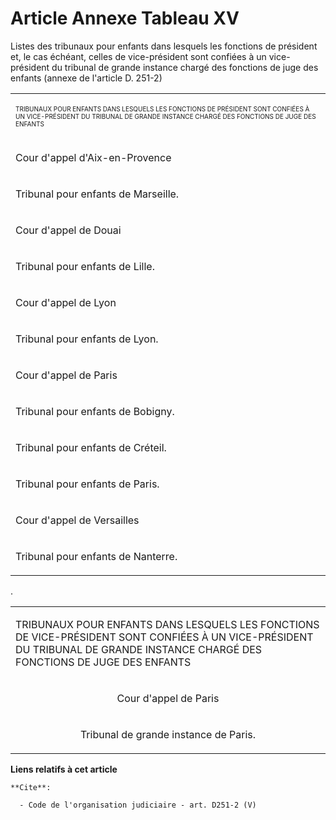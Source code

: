 # Article Annexe Tableau XV

Listes des tribunaux pour enfants dans lesquels les fonctions de président et, le cas échéant, celles de vice-président sont
confiées à un vice-président du tribunal de grande instance chargé des fonctions de juge des enfants (annexe de l'article D.
251-2) 

<table>
  <tbody>
    <tr>
      <td colspan="2">

<font size="1">TRIBUNAUX POUR ENFANTS DANS LESQUELS LES FONCTIONS DE PRÉSIDENT SONT CONFIÉES À UN VICE-PRÉSIDENT DU TRIBUNAL
DE GRANDE INSTANCE CHARGÉ DES FONCTIONS DE JUGE DES ENFANTS</font>

</td>
    </tr>
    <tr>
      <td colspan="2">

Cour d'appel d'Aix-en-Provence 

</td>
    </tr>
    <tr>
      <td colspan="2">

Tribunal pour enfants de Marseille. 

</td>
    </tr>
    <tr>
      <td colspan="2">

Cour d'appel de Douai 

</td>
    </tr>
    <tr>
      <td colspan="2">

Tribunal pour enfants de Lille. 

</td>
    </tr>
    <tr>
      <td colspan="2">

Cour d'appel de Lyon 

</td>
    </tr>
    <tr>
      <td colspan="2">

Tribunal pour enfants de Lyon. 

</td>
    </tr>
    <tr>
      <td colspan="2">

Cour d'appel de Paris 

</td>
    </tr>
    <tr>
      <td colspan="2">

Tribunal pour enfants de Bobigny. 

</td>
    </tr>
    <tr>
      <td colspan="2">

Tribunal pour enfants de Créteil. 

</td>
    </tr>
    <tr>
      <td colspan="2">

Tribunal pour enfants de Paris. 

</td>
    </tr>
    <tr>
      <td colspan="2">

Cour d'appel de Versailles 

</td>
    </tr>
    <tr>
      <td colspan="2">

Tribunal pour enfants de Nanterre. 

</td>
    </tr>
  </tbody>
</table>

.

<table>
  <tbody>
    <tr>
      <td colspan="2">

TRIBUNAUX POUR ENFANTS DANS LESQUELS LES FONCTIONS DE VICE-PRÉSIDENT SONT CONFIÉES À UN VICE-PRÉSIDENT DU TRIBUNAL DE GRANDE
INSTANCE CHARGÉ DES FONCTIONS DE JUGE DES ENFANTS 

</td>
    </tr>
    <tr>
      <td colspan="2" align="center">

Cour d'appel de Paris 

</td>
    </tr>
    <tr>
      <td colspan="2" align="center">

Tribunal de grande instance de Paris.

</td>
    </tr>
  </tbody>
</table>

**Liens relatifs à cet article**

	**Cite**:

	  - Code de l'organisation judiciaire - art. D251-2 (V)
